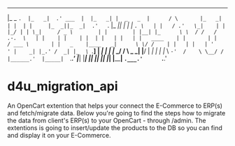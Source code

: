  ______     _____     ______    _____   _________        _         _____        _    _       ____  ____     ___     _____  _____  
|_   _ `.  |_   _|  .' ___  |  |_   _| |  _   _  |      / \       |_   _|      | |  | |     |_  _||_  _|  .'   `.  |_   _||_   _| 
  | | `. \   | |   / .'   \_|    | |   |_/ | | \_|     / _ \        | |        | |__| |_      \ \  / /   /  .-.  \   | |    | |   
  | |  | |   | |   | |   ____    | |       | |        / ___ \       | |   _    |____   _|      \ \/ /    | |   | |   | '    ' |   
 _| |_.' /  _| |_  \ `.___]  |  _| |_     _| |_     _/ /   \ \_    _| |__/ |       _| |_       _|  |_    \  `-'  /    \ \__/ /    
|______.'  |_____|  `._____.'  |_____|   |_____|   |____| |____|  |________|      |_____|     |______|    `.___.'      `.__.'     
                                                                                                                                  

# d4u_migration_api #
An OpenCart extention that helps your connect the E-Commerce to ERP(s) and fetch/migrate data.
Below you're going to find the steps how to migrate the data from client's ERP(s) to your OpenCart -
through /admin. The extentions is going to insert/update the products to the DB so you can
find and display it on your E-Commerce.


